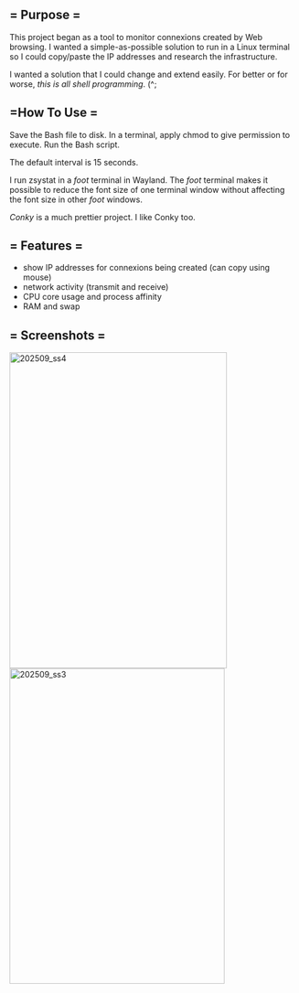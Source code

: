 ## = Purpose = 

This project began as a tool to monitor connexions created by Web browsing. I wanted a simple-as-possible solution to 
run in a Linux terminal so I could copy/paste the IP addresses and research the infrastructure.

I wanted a solution that I could change and extend easily. For better or for worse, *this is all shell programming*. (^;

## =How To Use =

Save the Bash file to disk. In a terminal, apply chmod to give permission to execute. Run the Bash script.

The default interval is 15 seconds.

I run zsystat in a _foot_ terminal in Wayland. The _foot_ terminal makes it possible to reduce the font size 
of one terminal window without affecting the font size in other _foot_ windows. 

*Conky* is a much prettier project. I like Conky too. 

## = Features =

* show IP addresses for connexions being created (can copy using mouse)
* network activity (transmit and receive)
* CPU core usage and process affinity
* RAM and swap

## = Screenshots =

<img width="380" height="553" alt="202509_ss4" src="https://github.com/user-attachments/assets/30b1cc69-edda-407c-be53-d19f1804a362" />

<img width="376" height="552" alt="202509_ss3" src="https://github.com/user-attachments/assets/510c8e2c-6aca-432e-878f-0c22bc379608" />



